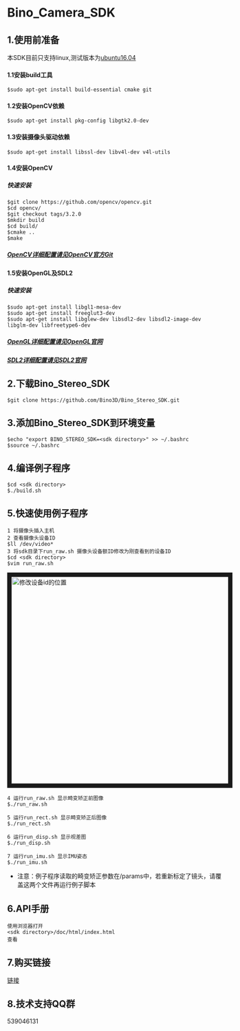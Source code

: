 # Bino_Camera_SDK
## 1.使用前准备

本SDK目前只支持linux,测试版本为[ubuntu16.04](https://www.ubuntu.com/download/desktop)

#### 1.1安装build工具
```
$sudo apt-get install build-essential cmake git
```
#### 1.2安装OpenCV依赖
```
$sudo apt-get install pkg-config libgtk2.0-dev
```
#### 1.3安装摄像头驱动依赖
```
$sudo apt-get install libssl-dev libv4l-dev v4l-utils
```

#### 1.4安装OpenCV
##### 快速安装
```
$git clone https://github.com/opencv/opencv.git
$cd opencv/
$git checkout tags/3.2.0
$mkdir build
$cd build/
$cmake ..
$make
```
##### [OpenCV详细配置请见OpenCV官方Git](https://github.com/opencv/opencv)

#### 1.5安装OpenGL及SDL2
##### 快速安装
```
$sudo apt-get install libgl1-mesa-dev
$sudo apt-get install freeglut3-dev
$sudo apt-get install libglew-dev libsdl2-dev libsdl2-image-dev libglm-dev libfreetype6-dev
```
##### [OpenGL详细配置请见OpenGL官网](https://en.wikibooks.org/wiki/OpenGL_Programming/Installation/Linux)

##### [SDL2详细配置请见SDL2官网](https://www.libsdl.org/)

## 2.下载Bino_Stereo_SDK
```
$git clone https://github.com/Bino3D/Bino_Stereo_SDK.git
```

## 3.添加Bino_Stereo_SDK到环境变量
```
$echo "export BINO_STEREO_SDK=<sdk directory>" >> ~/.bashrc
$source ~/.bashrc
```

## 4.编译例子程序
```
$cd <sdk directory>
$./build.sh
```
## 5.快速使用例子程序
```
1 将摄像头插入主机
2 查看摄像头设备ID
$ll /dev/video*
3 将sdk目录下run_raw.sh 摄像头设备额ID修改为刚查看到的设备ID
$cd <sdk directory>
$vim run_raw.sh
```
<img src="https://github.com/Bino3D/Bino_Stereo_SDK/blob/master/editDevID.png"
alt="修改设备id的位置" width="640" height="480" border="10" />

```
4 运行run_raw.sh 显示畸变矫正前图像
$./run_raw.sh

5 运行run_rect.sh 显示畸变矫正后图像
$./run_rect.sh

6 运行run_disp.sh 显示视差图
$./run_disp.sh

7 运行run_imu.sh 显示IMU姿态
$./run_imu.sh
```
* 注意：例子程序读取的畸变矫正参数在<sdk directory>/params中，若重新标定了镜头，请覆盖这两个文件再运行例子脚本


## 6.API手册
```
使用浏览器打开
<sdk directory>/doc/html/index.html  
查看
```
## 7.购买链接
[链接](https://item.taobao.com/item.htm?spm=a230r.1.14.36.30447e471pexT6&id=562336856228&ns=1&abbucket=1#detail)

## 8.技术支持QQ群
539046131
